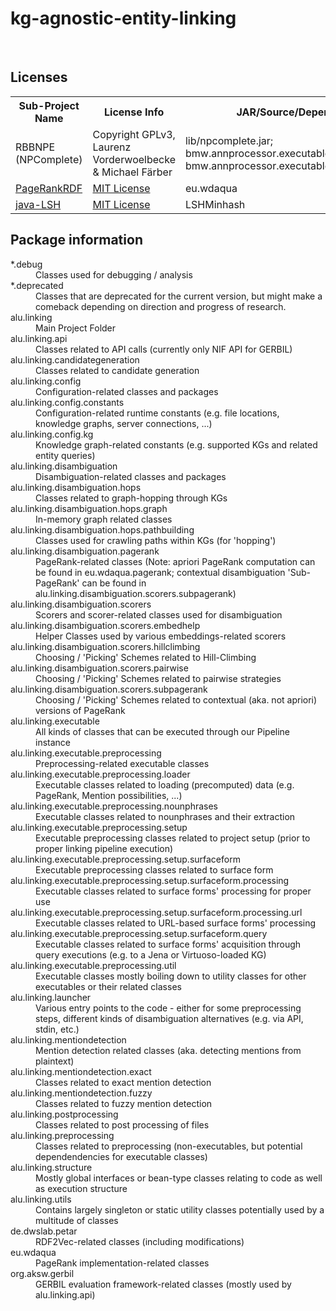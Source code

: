 # kg-agnostic-entity-linking
<body>
<br>
<h2> Licenses </h2>
 <table style="width:100%">
  <tr>
    <th>Sub-Project Name</th>
    <th>License Info</th>
    <th>JAR/Source/Dependency Location</th>
  </tr>
  <tr>
    <td>RBBNPE (NPComplete)</td>
    <td>Copyright GPLv3, Laurenz Vorderwoelbecke &amp; Michael Färber</td>
    <td>
    lib/npcomplete.jar;</br>
    bmw.annprocessor.executable.NPExtractionManager;<br>
    bmw.annprocessor.executable.NPExtractionManagerTest
    </td>
  </tr>
  <tr>
    <td><a href="https://github.com/WDAqua/PageRankRDF">PageRankRDF</a></td>
    <td><a href="https://github.com/WDAqua/PageRankRDF/blob/master/LICENSE">MIT License</a></td>
    <td>eu.wdaqua</td>
  </tr>
  <tr>
    <td><a href="https://github.com/tdebatty/java-LSH">java-LSH</a></td>
    <td><a href="https://github.com/tdebatty/java-LSH/blob/master/LICENSE.md">MIT License</a></td>
    <td>LSHMinhash</td>
  </tr>
  
  
</table> 


<h2>Package information</h2>
<dl>
<dt>*.debug</dt>
	<dd>Classes used for debugging / analysis</dd>
<dt>*.deprecated</dt>
	<dd>Classes that are deprecated for the current version, but might make a comeback depending on direction and progress of research.</dd>
<dt>alu.linking</dt>
	<dd>Main Project Folder</dd>
<dt>alu.linking.api</dt>
	<dd>Classes related to API calls (currently only NIF API for GERBIL)</dd>
<dt>alu.linking.candidategeneration</dt>
	<dd>Classes related to candidate generation</dd>
<dt>alu.linking.config</dt>
	<dd>Configuration-related classes and packages</dd>
<dt>alu.linking.config.constants</dt>
	<dd>Configuration-related runtime constants (e.g. file locations, knowledge graphs, server connections, ...)</dd>
<dt>alu.linking.config.kg</dt>
	<dd>Knowledge graph-related constants (e.g. supported KGs and related entity queries)</dd>
<dt>alu.linking.disambiguation</dt>
	<dd>Disambiguation-related classes and packages</dd>
<dt>alu.linking.disambiguation.hops</dt>
	<dd>Classes related to graph-hopping through KGs</dd>
<dt>alu.linking.disambiguation.hops.graph</dt>
	<dd>In-memory graph related classes</dd>
<dt>alu.linking.disambiguation.hops.pathbuilding</dt>
	<dd>Classes used for crawling paths within KGs (for 'hopping')</dd>
<dt>alu.linking.disambiguation.pagerank	<dd></dt>
	<dd>PageRank-related classes (Note: apriori PageRank computation can be found in eu.wdaqua.pagerank; contextual disambiguation 'Sub-PageRank' can be found in alu.linking.disambiguation.scorers.subpagerank)</dd>
<dt>alu.linking.disambiguation.scorers</dt>
	<dd>Scorers and scorer-related classes used for disambiguation</dd>
<dt>alu.linking.disambiguation.scorers.embedhelp</dt>
	<dd>Helper Classes used by various embeddings-related scorers</dd>
<dt>alu.linking.disambiguation.scorers.hillclimbing</dt>
	<dd>Choosing / 'Picking' Schemes related to Hill-Climbing</dd>
<dt>alu.linking.disambiguation.scorers.pairwise</dt>
	<dd>Choosing / 'Picking' Schemes related to pairwise strategies</dd>
<dt>alu.linking.disambiguation.scorers.subpagerank</dt>
	<dd>Choosing / 'Picking' Schemes related to contextual (aka. not apriori) versions of PageRank</dd>
<dt>alu.linking.executable</dt>
	<dd>All kinds of classes that can be executed through our Pipeline instance</dd>
<dt>alu.linking.executable.preprocessing</dt>
	<dd>Preprocessing-related executable classes</dd>
<dt>alu.linking.executable.preprocessing.loader</dt>
	<dd>Executable classes related to loading (precomputed) data (e.g. PageRank, Mention possibilities, ...)</dd>
<dt>alu.linking.executable.preprocessing.nounphrases</dt>
	<dd>Executable classes related to nounphrases and their extraction</dd>
<dt>alu.linking.executable.preprocessing.setup</dt>
	<dd>Executable preprocessing classes related to project setup (prior to proper linking pipeline execution)</dd>
<dt>alu.linking.executable.preprocessing.setup.surfaceform</dt>
	<dd>Executable preprocessing classes related to surface form</dd>
<dt>alu.linking.executable.preprocessing.setup.surfaceform.processing</dt>
	<dd>Executable classes related to surface forms' processing for proper use</dd>
<dt>alu.linking.executable.preprocessing.setup.surfaceform.processing.url</dt>
	<dd>Executable classes related to URL-based surface forms' processing</dd>
<dt>alu.linking.executable.preprocessing.setup.surfaceform.query</dt>
	<dd>Executable classes related to surface forms' acquisition through query executions (e.g. to a Jena or Virtuoso-loaded KG)</dd>
<dt>alu.linking.executable.preprocessing.util</dt>
	<dd>Executable classes mostly boiling down to utility classes for other executables or their related classes</dd>
<dt>alu.linking.launcher</dt>
	<dd>Various entry points to the code - either for some preprocessing steps, different kinds of disambiguation alternatives (e.g. via API, stdin, etc.)</dd>
<dt>alu.linking.mentiondetection</dt>
	<dd>Mention detection related classes (aka. detecting mentions from plaintext)</dd>
<dt>alu.linking.mentiondetection.exact</dt>
	<dd>Classes related to exact mention detection</dd>
<dt>alu.linking.mentiondetection.fuzzy</dt>
	<dd>Classes related to fuzzy mention detection</dd>
<dt>alu.linking.postprocessing</dt>
	<dd>Classes related to post processing of files</dd>
<dt>alu.linking.preprocessing</dt>
	<dd>Classes related to preprocessing (non-executables, but potential dependendencies for executable classes)</dd>
<dt>alu.linking.structure</dt>
	<dd>Mostly global interfaces or bean-type classes relating to code as well as execution structure</dd>
<dt>alu.linking.utils</dt>
	<dd>Contains largely singleton or static utility classes potentially used by a multitude of classes</dd>
<dt>de.dwslab.petar</dt>
	<dd>RDF2Vec-related classes (including modifications)</dd>
<dt>eu.wdaqua</dt>
	<dd>PageRank implementation-related classes</dd>
<dt>org.aksw.gerbil</dt>
	<dd>GERBIL evaluation framework-related classes (mostly used by alu.linking.api)</dd>
</dl>
</body>